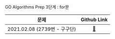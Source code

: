 GO Algorithms Prep
3단계 : for문

|             문제              |       Github Link      |  
| :---------------------------: | :--------------------: | 
| 2021.02.08 (2739번 - 구구단) | [:link:](./2739번) |
